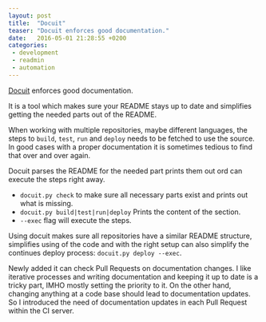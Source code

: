 ```yaml
---
layout: post
title:  "Docuit"
teaser: "Docuit enforces good documentation."
date:   2016-05-01 21:28:55 +0200
categories:
 - development
 - readmin
 - automation
---
```


[Docuit] enforces good documentation.

It is a tool which makes sure your README stays up to date
and simplifies getting the needed parts out of the README.

When working with multiple repositories, maybe different languages, the steps
to `build`, `test`, `run` and `deploy` needs to be fetched to use the source.
In good cases with a proper documentation it is sometimes tedious to find that
over and over again.

Docuit parses the README for the needed part prints them out ord can execute
the steps right away.  

 - `docuit.py check` to make sure all necessary parts exist and prints out what
   is missing.
 - `docuit.py build|test|run|deploy` Prints the content of the section.
 - `--exec` flag will execute the steps.

Using docuit makes sure all repositories have a similar README structure, simplifies
using of the code and with the right setup can also simplify the continues deploy
process: `docuit.py deploy --exec`.

Newly added it can check Pull Requests on documentation changes. I like
iterative processes and writing documentation and keeping it up to date is a
tricky part, IMHO mostly setting the priority to it. On the other hand,
changing anything at a code base should lead to documentation updates. So I
introduced the need of documentation updates in each Pull Request within the CI
server.





[Docuit]: https://github.com/TooAngel/docuit
